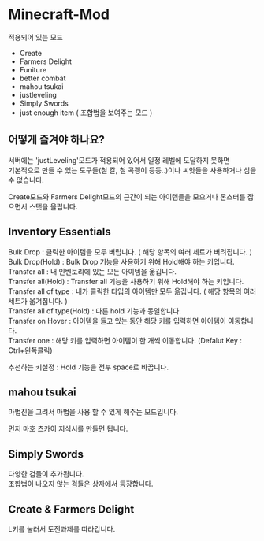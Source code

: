 # Minecraft-Mod

적용되어 있는 모드
- Create
- Farmers Delight
- Funiture
- better combat
- mahou tsukai
- justleveling
- Simply Swords
- just enough item ( 조합법을 보여주는 모드 )

## 어떻게 즐겨야 하나요?
서버에는 'justLeveling'모드가 적용되어 있어서 일정 레벨에 도달하지 못하면  
기본적으로 만들 수 있는 도구들(철 칼, 철 곡괭이 등등..)이나 씨앗들을 사용하거나 심을 수 없습니다.  

Create모드와 Farmers Delight모드의 근간이 되는 아이템들을 모으거나 몬스터를 잡으면서 스탯을 올립니다.


 
## Inventory Essentials

Bulk Drop : 클릭한 아이템을 모두 버립니다. ( 해당 항목의 여러 세트가 버려집니다. )  
Bulk Drop(Hold) : Bulk Drop 기능을 사용하기 위해 Hold해야 하는 키입니다.  
Transfer all : 내 인벤토리에 있는 모든 아이템을 옮깁니다.  
Transfer all(Hold) : Transfer all 기능을 사용하기 위해 Hold해야 하는 키입니다.  
Transfer all of type : 내가 클릭한 타입의 아이템만 모두 옮깁니다. ( 해당 항목의 여러 세트가 옮겨집니다. )  
Transfer all of type(Hold) : 다른 hold 기능과 동일합니다.  
Transfer on Hover : 아이템을 들고 있는 동안 해당 키를 입력하면 아이템이 이동합니다.  
Transfer one : 해당 키를 입력하면 아이템이 한 개씩 이동합니다. (Defalut Key : Ctrl+왼쪽클릭)  
  
추천하는 키설정 : Hold 기능을 전부 space로 바꿉니다.

## mahou tsukai

마법진을 그려서 마법을 사용 할 수 있게 해주는 모드입니다.  

먼저 마호 츠카이 지식서를 만들면 됩니다.

## Simply Swords

다양한 검들이 추가됩니다.  
조합법이 나오지 않는 검들은 상자에서 등장합니다.  

## Create & Farmers Delight

L키를 눌러서 도전과제를 따라갑니다.
